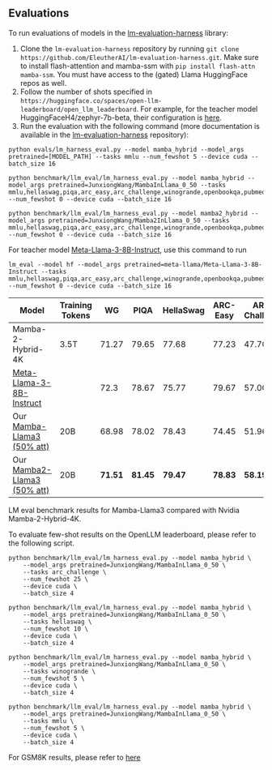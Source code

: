 ## Evaluations

To run evaluations of models in the [lm-evaluation-harness](https://github.com/EleutherAI/lm-evaluation-harness/tree/big-refactor) library:

1. Clone the `lm-evaluation-harness` repository by running `git clone https://github.com/EleutherAI/lm-evaluation-harness.git`. Make sure to install flash-attention and mamba-ssm with `pip install flash-attn mamba-ssm`. You must have access to the (gated) Llama HuggingFace repos as well.
2. Follow the number of shots specified in `https://huggingface.co/spaces/open-llm-leaderboard/open_llm_leaderboard`. For example, for the teacher model HuggingFaceH4/zephyr-7b-beta, their configuration is [here](https://huggingface.co/HuggingFaceH4/zephyr-7b-beta).
3. Run the evaluation with the following command (more documentation is available in the [lm-evaluation-harness](https://github.com/EleutherAI/lm-evaluation-harness/tree/big-refactor) repository):

```
python evals/lm_harness_eval.py --model mamba_hybrid --model_args pretrained=[MODEL_PATH] --tasks mmlu --num_fewshot 5 --device cuda --batch_size 16
```

```
python benchmark/llm_eval/lm_harness_eval.py --model mamba_hybrid --model_args pretrained=JunxiongWang/MambaInLlama_0_50 --tasks mmlu,hellaswag,piqa,arc_easy,arc_challenge,winogrande,openbookqa,pubmedqa,race --num_fewshot 0 --device cuda --batch_size 16

python benchmark/llm_eval/lm_harness_eval.py --model mamba2_hybrid --model_args pretrained=JunxiongWang/Mamba2InLlama_0_50 --tasks mmlu,hellaswag,piqa,arc_easy,arc_challenge,winogrande,openbookqa,pubmedqa,race --num_fewshot 0 --device cuda --batch_size 16
```

For teacher model [Meta-Llama-3-8B-Instruct](https://huggingface.co/meta-llama/Meta-Llama-3-8B-Instruct), use this command to run

```
lm_eval --model hf --model_args pretrained=meta-llama/Meta-Llama-3-8B-Instruct --tasks mmlu,hellaswag,piqa,arc_easy,arc_challenge,winogrande,openbookqa,pubmedqa,race --num_fewshot 0 --device cuda --batch_size 16
```

| Model                     | Training Tokens | WG    | PIQA  | HellaSwag | ARC-Easy  | ARC-Challenge  | MMLU  | OpenBook | TruthFul | PubMed | RACE  | Avg   |
|---------------------------|--------|-------|-------|-----------|--------|--------|-------|----------|----------|--------|-------|-------|
| Mamba-2-Hybrid-4K        | 3.5T   | 71.27 | 79.65 | 77.68 | 77.23 | 47.70 | 51.46 | 42.80 | 38.72 | 69.80 | 39.71 | 59.60 |
| [Meta-Llama-3-8B-Instruct](https://huggingface.co/meta-llama/Meta-Llama-3-8B) |   | 72.3 | 78.67 | 75.77     | 79.67    | 57.00            | 63.79 | 42.8     | 41.21    | 74.4   | 45.93 | 63.15 |
| Our [Mamba-Llama3 (50% att)](https://huggingface.co/JunxiongWang/MambaInLlama_0_50) | 20B     | 68.98 | 78.02 | 78.43 | 74.45 | 51.96 | **57.81** | 44.00 | 47.69 | 73.00 | 38.56 | 61.30|
| Our [Mamba2-Llama3 (50% att)](https://huggingface.co/JunxiongWang/Mamba2InLlama_0_50) | 20B     | **71.51** | **81.45** | **79.47** | **78.83** | **58.19** | 55.70 | 44.20 | **57.74** | **72.4** | 38.85 | **63.84** |

LM eval benchmark results for Mamba-Llama3 compared with Nvidia Mamba-2-Hybrid-4K.

To evaluate few-shot results on the OpenLLM leaderboard, please refer to the following script.

```
python benchmark/llm_eval/lm_harness_eval.py --model mamba_hybrid \
    --model_args pretrained=JunxiongWang/MambaInLlama_0_50 \
    --tasks arc_challenge \
    --num_fewshot 25 \
    --device cuda \
    --batch_size 4

python benchmark/llm_eval/lm_harness_eval.py --model mamba_hybrid \
    --model_args pretrained=JunxiongWang/MambaInLlama_0_50 \
    --tasks hellaswag \
    --num_fewshot 10 \
    --device cuda \
    --batch_size 4

python benchmark/llm_eval/lm_harness_eval.py --model mamba_hybrid \
    --model_args pretrained=JunxiongWang/MambaInLlama_0_50 \
    --tasks winogrande \
    --num_fewshot 5 \
    --device cuda \
    --batch_size 4

python benchmark/llm_eval/lm_harness_eval.py --model mamba_hybrid \
    --model_args pretrained=JunxiongWang/MambaInLlama_0_50 \
    --tasks mmlu \
    --num_fewshot 5 \
    --device cuda \
    --batch_size 4
```

For GSM8K results, please refer to [here](https://github.com/jxiw/ZeroEval)
